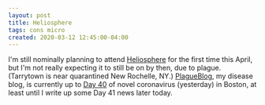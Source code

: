 ```yaml
---
layout: post
title: Heliosphere
tags: cons micro
created: 2020-03-12 12:45:00-04:00
---
```

I'm still nominally planning to attend [Heliosphere](http://www.heliosphereny.org) for the first time this April, but I'm not really expecting it to still be on by then, due to plague.  (Tarrytown is near quarantined New Rochelle, NY.)   [PlagueBlog](http://plagueblog.blogspot.com/), my disease blog, is currently up to [Day 40](http://plagueblog.blogspot.com/2020/03/day-40-mens-et-manus.html) of novel coronavirus (yesterday) in Boston, at least until I write up some Day 41 news later today.
